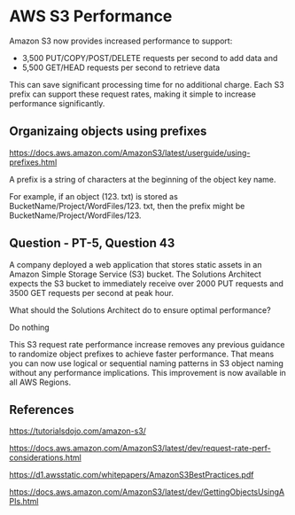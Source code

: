 # AWS S3 Performance


Amazon S3 now provides increased performance to support:
- 3,500 PUT/COPY/POST/DELETE requests per second to add data and 
- 5,500 GET/HEAD requests per second to retrieve data

This can save significant processing time for no additional charge. Each S3 prefix can support these request rates, making it simple to increase performance significantly.

## Organizaing objects using prefixes

https://docs.aws.amazon.com/AmazonS3/latest/userguide/using-prefixes.html

A prefix is a string of characters at the beginning of the object key name.

For example, if an object (123. txt) is stored as BucketName/Project/WordFiles/123. txt, then the prefix might be BucketName/Project/WordFiles/123.

## Question - PT-5, Question 43

A company deployed a web application that stores static assets in an Amazon Simple Storage Service (S3) bucket. The Solutions Architect expects the S3 bucket to immediately receive over 2000 PUT requests and 3500 GET requests per second at peak hour.

What should the Solutions Architect do to ensure optimal performance?

Do nothing

This S3 request rate performance increase removes any previous guidance to randomize object prefixes to achieve faster performance. That means you can now use logical or sequential naming patterns in S3 object naming without any performance implications. This improvement is now available in all AWS Regions.

## References

https://tutorialsdojo.com/amazon-s3/

https://docs.aws.amazon.com/AmazonS3/latest/dev/request-rate-perf-considerations.html

https://d1.awsstatic.com/whitepapers/AmazonS3BestPractices.pdf

https://docs.aws.amazon.com/AmazonS3/latest/dev/GettingObjectsUsingAPIs.html

